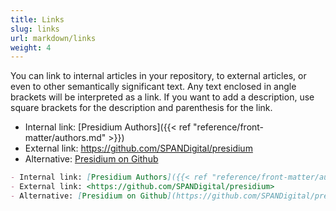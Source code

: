 ```yaml
---
title: Links
slug: links
url: markdown/links
weight: 4
---
```


You can link to internal articles in your repository, to external articles, or even to other semantically significant 
text. Any text enclosed in angle brackets will be interpreted as a link. If you want to add a description, 
use square brackets for the description and parenthesis for the link.

- Internal link: [Presidium Authors]({{< ref "reference/front-matter/authors.md" >}})
- External link: <https://github.com/SPANDigital/presidium>
- Alternative: [Presidium on Github](https://github.com/SPANDigital/presidium)


```md
- Internal link: [Presidium Authors]({{< ref "reference/front-matter/authors.md" >}})
- External link: <https://github.com/SPANDigital/presidium>
- Alternative: [Presidium on Github](https://github.com/SPANDigital/presidium)
```

